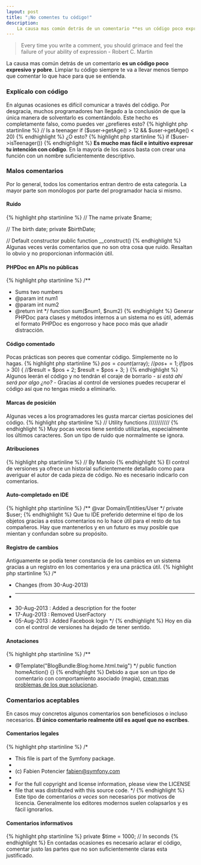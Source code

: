 ```yaml
---
layout: post
title: "¡No comentes tu código!"
description:
    La causa mas común detrás de un comentario **es un código poco expresivo y pobre**. Limpiar tu código siempre te va a llevar menos tiempo que comentar lo que hace para que se entienda.
---
```


> Every time you write a comment, you should grimace and feel the failure of your ability of expression - Robert C. Martin

La causa mas común detrás de un comentario **es un código poco expresivo y pobre**. Limpiar tu código siempre te va a llevar menos tiempo que comentar lo que hace para que se entienda.

### Explícalo con código
En algunas ocasiones es difícil comunicar a través del código. Por desgracia, muchos programadores han llegado a la conclusión de que la única manera de solventarlo es comentándolo. Este hecho es completamente falso, como puedes ver ¿prefieres esto?
{% highlight php startinline %}
// Is a teenager
if ($user->getAge() > 12 && $user->getAge() < 20)
{% endhighlight %}
¿O esto?
{% highlight php startinline %}
if ($user->isTeenager())
{% endhighlight %}
**Es mucho mas fácil e intuitivo expresar tu intención con código**. En la mayoría de los casos basta con crear una función con un nombre suficientemente descriptivo.

### Malos comentarios
Por lo general, todos los comentarios entran dentro de esta categoría. La mayor parte son monólogos por parte del programador hacia si mismo.

#### Ruido
{% highlight php startinline %}
// The name
private $name;

// The birth date;
private $birthDate;

// Default constructor
public function __construct()
{% endhighlight %}
Algunas veces verás comentarios que no son otra cosa que ruido. Resaltan lo obvio y no proporcionan información útil.

#### PHPDoc en APIs no públicas
{% highlight php startinline %}
/**
 * Sums two numbers
 * @param int num1
 * @param int num2
 * @return int
 */
function sum($num1, $num2)
{% endhighlight %}
Generar PHPDoc para clases y métodos internos a un sistema no es útil, además el formato PHPDoc es engorroso y hace poco más que añadir distracción.

#### Código comentado
Pocas prácticas son peores que comentar código. Simplemente no lo hagas.
{% highlight php startinline %}
$pos = count($array);
//$pos += 1;
if ($pos > 30) {
    //$result = $pos + 2;
    $result = $pos + 3;
}
{% endhighlight %}
Algunos leerán el código y no tendrán el coraje de borrarlo - *si está ahí será por algo ¿no?* - Gracias al control de versiones puedes recuperar el código así que no tengas miedo a eliminarlo.

#### Marcas de posición
Algunas veces a los programadores les gusta marcar ciertas posiciones del código.
{% highlight php startinline %}
// Utility functions ///////////
{% endhighlight %}
Muy pocas veces tiene sentido utilizarlas, especialmente los últimos caracteres. Son un tipo de ruido que normalmente se ignora.

#### Atribuciones
{% highlight php startinline %}
// By Manolo
{% endhighlight %}
El control de versiones ya ofrece un historial suficientemente detallado como para averiguar el autor de cada pieza de código. No es necesario indicarlo con comentarios.

#### Auto-completado en IDE
{% highlight php startinline %}
/** @var Domain/Entities/User */
private $user;
{% endhighlight %}
Que tu IDE preferido determine el tipo de los objetos gracias a estos comentarios no lo hace útil para el resto de tus compañeros. Hay que mantenerlos y en un futuro es muy posible que mientan y confundan sobre su propósito.

#### Registro de cambios
Antiguamente se podía tener constancia de los cambios en un sistema gracias a un registro en los comentarios y era una práctica útil.
{% highlight php startinline %}
/*
 * Changes (from 30-Aug-2013)
 * --------------------------
 * 30-Aug-2013 : Added a description for the footer
 * 17-Aug-2013 : Removed UserFactory
 * 05-Aug-2013 : Added Facebook login
 */
{% endhighlight %}
Hoy en día con el control de versiones ha dejado de tener sentido.

#### Anotaciones
{% highlight php startinline %}
/**
 * @Template("BlogBundle:Blog:home.html.twig")
 */
public function homeAction() {}
{% endhighlight %}
Debido a que son un tipo de comentario con comportamiento asociado (magia), [crean mas problemas de los que solucionan](/no-uses-anotaciones/).

### Comentarios aceptables
En casos muy concretos algunos comentarios son beneficiosos o incluso necesarios. **El único comentario realmente útil es aquel que no escribes**.

#### Comentarios legales
{% highlight php startinline %}
/*
 * This file is part of the Symfony package.
 *
 * (c) Fabien Potencier <fabien@symfony.com>
 *
 * For the full copyright and license information, please view the LICENSE
 * file that was distributed with this source code.
 */
{% endhighlight %}
Este tipo de comentarios *a veces* son necesarios por motivos de licencia. Generalmente los editores modernos suelen colapsarlos y es fácil ignorarlos.

#### Comentarios informativos
{% highlight php startinline %}
private $time = 1000; // In seconds
{% endhighlight %}
En contadas ocasiones es necesario aclarar el código, comentar justo las partes que no son suficientemente claras esta justificado.